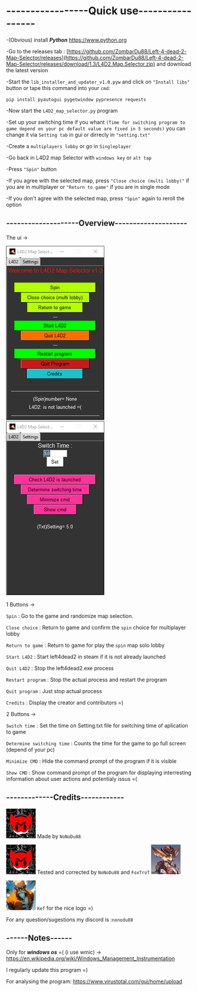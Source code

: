 
<h1>-----------------Quick use-----------------</h1>

-(Obvious) install ***Python*** https://www.python.org

-Go to the releases tab : [https://github.com/ZombarDu88/Left-4-dead-2-Map-Selector/releases](https://github.com/ZombarDu88/Left-4-dead-2-Map-Selector/releases/download/1.3/L4D2.Map.Selector.zip) and download the latest version

-Start the `lib_installer_and_updater_v1.0.pyw` and click on `"Install libs"` button or tape this command into your `cmd`:
```
pip install pyautogui pygetwindow pypresence requests
```

-Now start the `L4D2_map_selector.py` program

-Set up your switching time if you whant `(Time for switching program to game depend on your pc default value are fixed in 5 seconds)`
you can change it via `Setting tab` in gui or dirrecly in `"setting.txt"`

-Create a `multiplayers lobby` or go in `Singleplayer`

-Go back in L4D2 map Selector with `windows key` or `alt tap`

-Press `"Spin"` button

-If you agree with the selected map, press `"Close choice (multi lobby)"` if you are in multiplayer or `"Return to game"` if you are in single mode

-If you don't agree with the selected map, press `"Spin"` again to reroll the option

<h2>--------------------Overview--------------------</h2>

The ui ->

![](https://raw.githubusercontent.com/ZombarDu88/Left-4-dead-2-Map-Selector/master/images/1.png)
![](https://raw.githubusercontent.com/ZombarDu88/Left-4-dead-2-Map-Selector/master/images/2.png)

1 Buttons ->

`Spin` : Go to the game and randomize map selection.

`Close choice` : Return to game and confirm the `spin` choice for multiplayer lobby

`Return to game` : Return to game for play the `spin` map solo lobby

`Start L4D2` : Start left4dead2 in steam if it is not already launched

`Quit L4D2` : Stop the left4dead2.exe process

`Restart program` : Stop the actual process and restart the program

`Quit program` : Just stop actual process

`Credits` : Display the creator and contributors =)

2 Buttons ->

`Switch time` : Set the time on Setting.txt file for switching time of aplication to game

`Determine switching time` : Counts the time for the game to go full screen (depend of your pc)

`Minimize CMD` : Hide the command prompt of the program if it is visible

`Show CMD` : Show command prompt of the program for displaying interresting information about user actions and potentialy issus =(
<h2>-------------Credits------------</h2>

![](https://raw.githubusercontent.com/ZombarDu88/Left-4-dead-2-Map-Selector/master/images/me%20XD.jpg) Made by `NoNoDu88`

![](https://raw.githubusercontent.com/ZombarDu88/Left-4-dead-2-Map-Selector/master/images/me%20XD.jpg) Tested and corrected by `NoNoDu88` and `FoxTroT`
![](https://raw.githubusercontent.com/ZombarDu88/Left-4-dead-2-Map-Selector/master/images/fox.webp)

![](https://raw.githubusercontent.com/ZombarDu88/Left-4-dead-2-Map-Selector/master/images/kef.webp) ``Kef`` for the nice logo =)

For any question/sugestions my discord is :`nonodu88`

<h2>------Notes------</h2>

Only for ***windows os*** =( (i use wmic) -> https://en.wikipedia.org/wiki/Windows_Management_Instrumentation

I regularly update this program =)

For analysing the program: https://www.virustotal.com/gui/home/upload
